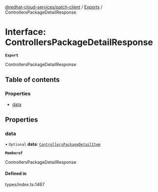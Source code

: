 [@redhat-cloud-services/patch-client](../README.md) / [Exports](../modules.md) / ControllersPackageDetailResponse

# Interface: ControllersPackageDetailResponse

**`Export`**

ControllersPackageDetailResponse

## Table of contents

### Properties

- [data](ControllersPackageDetailResponse.md#data)

## Properties

### data

• `Optional` **data**: [`ControllersPackageDetailItem`](ControllersPackageDetailItem.md)

**`Memberof`**

ControllersPackageDetailResponse

#### Defined in

types/index.ts:1467
